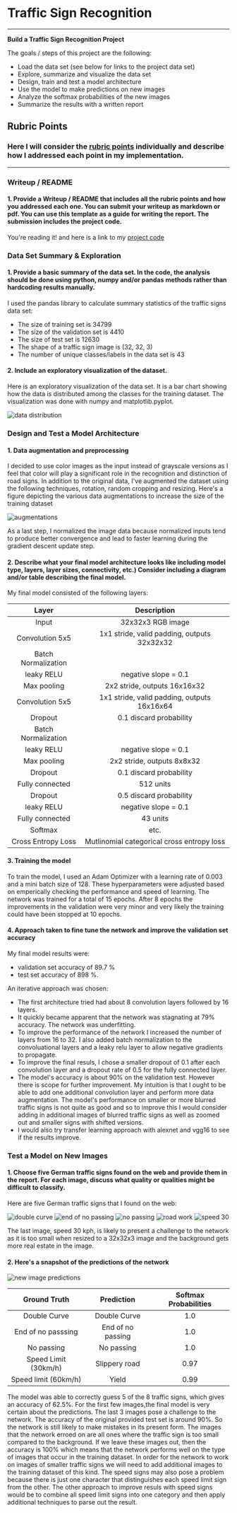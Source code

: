 # **Traffic Sign Recognition** 

---

**Build a Traffic Sign Recognition Project**

The goals / steps of this project are the following:
* Load the data set (see below for links to the project data set)
* Explore, summarize and visualize the data set
* Design, train and test a model architecture
* Use the model to make predictions on new images
* Analyze the softmax probabilities of the new images
* Summarize the results with a written report

## Rubric Points
### Here I will consider the [rubric points](https://review.udacity.com/#!/rubrics/481/view) individually and describe how I addressed each point in my implementation.  

---
### Writeup / README

#### 1. Provide a Writeup / README that includes all the rubric points and how you addressed each one. You can submit your writeup as markdown or pdf. You can use this template as a guide for writing the report. The submission includes the project code.

You're reading it! and here is a link to my [project code](https://github.com/ajayaraman/CarND-P2-TrafficSignRecognition/blob/master/Traffic_Sign_Classifier.ipynb)

### Data Set Summary & Exploration

#### 1. Provide a basic summary of the data set. In the code, the analysis should be done using python, numpy and/or pandas methods rather than hardcoding results manually.

I used the pandas library to calculate summary statistics of the traffic
signs data set:

* The size of training set is 34799
* The size of the validation set is 4410
* The size of test set is 12630
* The shape of a traffic sign image is (32, 32, 3)
* The number of unique classes/labels in the data set is 43

#### 2. Include an exploratory visualization of the dataset.

Here is an exploratory visualization of the data set. It is a bar chart showing how the data is distributed among the classes for the training dataset. The visualization was done with numpy and matplotlib.pyplot.

![data distribution](images/datadistrib_train.png)

### Design and Test a Model Architecture

#### 1. Data augmentation and preprocessing

I decided to use color images as the input instead of grayscale versions as I feel that color will play a significant role in the recognition and distinction of road signs. In addition to the original data, I've augmented the dataset using the following techniques, rotation, random cropping and resizing. Here's a figure depicting the various data augmentations to increase the size of the training dataset

![augmentations](images/dataaugmentation.png)

As a last step, I normalized the image data because normalized inputs tend to produce better convergence and lead to faster learning during the gradient descent update step.


#### 2. Describe what your final model architecture looks like including model type, layers, layer sizes, connectivity, etc.) Consider including a diagram and/or table describing the final model.

My final model consisted of the following layers:

| Layer         		|     Description	        					| 
|:---------------------:|:---------------------------------------------:| 
| Input         		| 32x32x3 RGB image   							| 
| Convolution 5x5     	| 1x1 stride, valid padding, outputs 32x32x32	|
| Batch Normalization   |                                               |
| leaky RELU			| negative slope = 0.1							|
| Max pooling	      	| 2x2 stride,  outputs 16x16x32				    |
| Convolution 5x5     	| 1x1 stride, valid padding, outputs 16x16x64	|
| Dropout               | 0.1 discard probability                       |
| Batch Normalization   |                                               |
| leaky RELU			| negative slope = 0.1							|
| Max pooling	      	| 2x2 stride,  outputs 8x8x32				    |
| Dropout               | 0.1 discard probability                       |
| Fully connected		| 512 units        							    |
| Dropout               | 0.5 discard probability                       |
| leaky RELU			| negative slope = 0.1							|
| Fully connected       | 43 units                                      |
| Softmax				| etc.        									|
| Cross Entropy Loss    | Mutlinomial categorical cross entropy loss    |
 


#### 3. Training the model

To train the model, I used an Adam Optimizer with a learning rate of 0.003 and a mini batch size of 128. These hyperparameters were adjusted based on emperically checking the performance and speed of learning. The network was trained for a total of 15 epochs. After 8 epochs the improvements in the validation were very minor and very likely the training could have been stopped at 10 epochs.

#### 4. Approach taken to fine tune the network and improve the validation set accuracy

My final model results were:
* validation set accuracy of 89.7 %
* test set accuracy of 898 %.

An iterative approach was chosen:
* The first architecture tried had about 8 convolution layers followed by 16 layers. 
* It quickly became apparent that the network was stagnating at 79% accuracy. The network was underfitting.
* To improve the performance of the network I increased the number of layers from 16 to 32. I also added batch normalization to the convoluational layers and a leaky relu layer to allow negative gradients to propagate.
* To improve the final resuls, I chose a smaller dropout of 0.1 after each convolution layer and a dropout rate of 0.5 for the fully connected layer.
* The model's accuracy is about 90% on the validation test. However there is scope for further improvement. My intuition is that I ought to be able to add one additional convolution layer and perform more data augmentation. The model's performance on smaller or more blurred traffic signs is not quite as good and so to improve this I would consider adding in additional images of blurred traffic signs as well as zoomed out and smaller signs with shifted versions. 
* I would also try transfer learning approach with alexnet and vgg16 to see if the results improve.
 

### Test a Model on New Images

#### 1. Choose five German traffic signs found on the web and provide them in the report. For each image, discuss what quality or qualities might be difficult to classify.

Here are five German traffic signs that I found on the web:

![double curve](test_images/doublecurve.gif) ![end of no passing](test_images/endofnopassing.png) ![no passing](test_images/npassing.png)
![road work](test_images/roadwork.gif) ![speed 30](test_images/speed30.jpg)

The last image, speed 30 kph, is likely to present a challenge to the network as it is too small when resized to a 32x32x3 image and the background gets more real estate in the image.

#### 2. Here's a  snapshot of the predictions of the network

![new image predictions](images/predictionsnewimages.png)

| Ground Truth         	|     Prediction	        					| Softmax Probabilities|
|:---------------------:|:---------------------------------------------:|:--------------------:|
| Double Curve          | Double Curve   								| 1.0                  |
| End of no passsing    | End of no passing 						    | 1.0                  |
| No passing			| No passing									| 1.0                  |
| Speed Limit (30km/h)	| Slippery road						 			| 0.97                 |
| Speed limit (60km/h)  | Yield     							        | 0.99

The model was able to correctly guess 5 of the 8 traffic signs, which gives an accuracy of 62.5%. For the first few images,the final model is very certain about the predictions. The last 3 images pose a challenge to the network.
The accuracy of the original provided test set is around 90%. So the network is still likely to make mistakes in its present form. The images that the network erroed on are all ones where the traffic sign is too small compared to the background. If we leave these images out, then the accuracy is 100% which means that the network performs well on the type of images that occur in the training dataset. In order for the network to work on images of smaller traffic signs we will need to add additional images to the training dataset of this kind. The speed signs may also pose a problem because there is just one character that distinguishes each speed limit sign from the other. The other approach to improve resuls with speed signs would be to combine all speed limit signs into one category and then apply additional techniques to parse out the result. 

